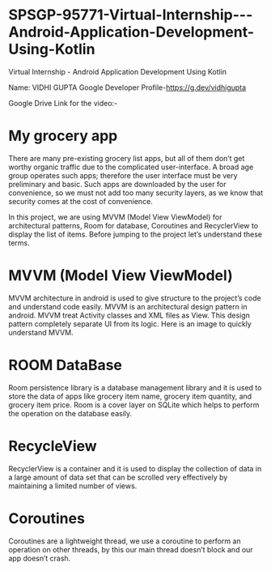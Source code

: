 # SPSGP-95771-Virtual-Internship---Android-Application-Development-Using-Kotlin
Virtual Internship - Android Application Development Using Kotlin

Name: VIDHI GUPTA
Google Developer Profile-https://g.dev/vidhigupta

Google Drive Link for the video:-

# My grocery app 

There are many pre-existing grocery list apps, but all of them don’t get worthy organic traffic due to the complicated user-interface. A broad age group operates such apps; therefore the user interface must be very preliminary and basic. Such apps are downloaded by the user for convenience, so we must not add too many security layers, as we know that security comes at the cost of convenience.

In this project, we are using MVVM (Model View ViewModel) for architectural patterns, Room for database, Coroutines and RecyclerView to display the list of items. Before jumping to the project let’s understand these terms.
# MVVM (Model View ViewModel)

MVVM architecture in android is used to give structure to the project’s code and understand code easily. MVVM is an architectural design pattern in android. MVVM treat Activity classes and XML files as View. This design pattern completely separate UI from its logic. Here is an image to quickly understand MVVM.
# ROOM DataBase

Room persistence library is a database management library and it is used to store the data of apps like grocery item name, grocery item quantity, and grocery item price. Room is a cover layer on SQLite which helps to perform the operation on the database easily.
# RecycleView

RecyclerView is a container and it is used to display the collection of data in a large amount of data set that can be scrolled very effectively by maintaining a limited number of views.
# Coroutines

Coroutines are a lightweight thread, we use a coroutine to perform an operation on other threads, by this our main thread doesn’t block and our app doesn’t crash.
